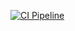 [![CI Pipeline](https://github.com/thislily/social-media-client/actions/workflows/ci.yml/badge.svg)](https://github.com/thislily/social-media-client/actions/workflows/ci.yml)

